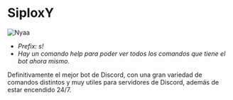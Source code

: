 # SiploxY

![Nyaa](https://user-images.githubusercontent.com/102182731/183133332-2d9db17d-b833-4c3c-9ef8-70c1f23ed9dd.png)

- _Prefix: s!_ 
- _Hay un comando help para poder ver todos los comandos que tiene el bot ahora mismo._


Definitivamente el mejor bot de Discord, con una gran variedad de comandos distintos y muy utiles para servidores de Discord, además de estar encendido 24/7.


